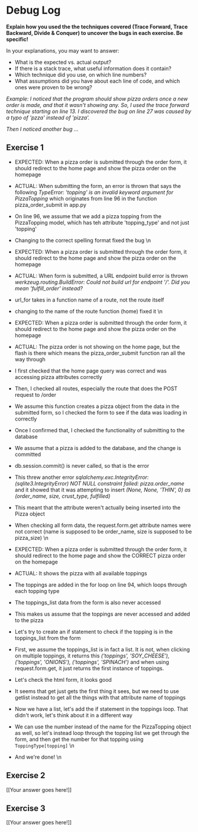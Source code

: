# Debug Log

**Explain how you used the the techniques covered (Trace Forward, Trace Backward, Divide & Conquer) to uncover the bugs in each exercise. Be specific!**

In your explanations, you may want to answer:

- What is the expected vs. actual output?
- If there is a stack trace, what useful information does it contain?
- Which technique did you use, on which line numbers?
- What assumptions did you have about each line of code, and which ones were proven to be wrong?

_Example: I noticed that the program should show pizza orders once a new order is made, and that it wasn't showing any. So, I used the trace forward technique starting on line 13. I discovered the bug on line 27 was caused by a typo of 'pzza' instead of 'pizza'._

_Then I noticed another bug ..._

## Exercise 1

- EXPECTED: When a pizza order is submitted through the order form, it should redirect to the home page and show the pizza order on the homepage
- ACTUAL: When submitting the form, an error is thrown that says the following <i>TypeError: 'topping' is an invalid keyword argument for PizzaTopping</i> which originates from line 96 in the function pizza_order_submit in app.py
- On line 96, we assume that we add a pizza topping from the PizzaTopping model, which has teh attribute 'topping_type' and not just 'topping'
- Changing to the correct spelling format fixed the bug \n

- EXPECTED: When a pizza order is submitted through the order form, it should redirect to the home page and show the pizza order on the homepage
- ACTUAL: When form is submitted, a URL endpoint build error is thrown <i> werkzeug.routing.BuildError: Could not build url for endpoint '/'. Did you mean 'fulfill_order' instead? </i>
- url_for takes in a function name of a route, not the route itself
- changing to the name of the route function (home) fixed it \n

- EXPECTED: When a pizza order is submitted through the order form, it should redirect to the home page and show the pizza order on the homepage
- ACTUAL: The pizza order is not showing on the home page, but the flash is there which means the pizza_order_submit function ran all the way through
- I first checked that the home page query was correct and was accessing pizza attributes correctly
- Then, I checked all routes, especially the route that does the POST request to /order
- We assume this function creates a pizza object from the data in the submitted form, so I checked the form to see if the data was loading in correctly
- Once I confirmed that, I checked the functionality of submitting to the database
- We assume that a pizza is added to the database, and the change is committed
- db.session.commit() is never called, so that is the error
- This threw another error <i>sqlalchemy.exc.IntegrityError: (sqlite3.IntegrityError) NOT NULL constraint failed: pizza.order_name</i> and it showed that it was attempting to insert <i>(None, None, 'THIN', 0) as (order_name, size, crust_type, fulfilled)</i>
- This meant that the attribute weren't actually being inserted into the Pizza object
- When checking all form data, the request.form.get attribute names were not correct (name is supposed to be order_name, size is supposed to be pizza_size) \n

- EXPECTED: When a pizza order is submitted through the order form, it should redirect to the home page and show the CORRECT pizza order on the homepage
- ACTUAL: It shows the pizza with all available toppings
- The toppings are added in the for loop on line 94, which loops through each topping type
- The toppings_list data from the form is also never accessed
- This makes us assume that the toppings are never accessed and added to the pizza
- Let's try to create an if statement to check if the topping is in the toppings_list from the form
- First, we assume the toppings_list is in fact a list. It is not, when clicking on multiple toppings, it returns this <i>('toppings', 'SOY_CHEESE'), ('toppings', 'ONIONS'), ('toppings', 'SPINACH')</i> and when using request.form.get, it just returns the first instance of toppings.
- Let's check the html form, it looks good
- It seems that get just gets the first thing it sees, but we need to use getlist instead to get all the things with that attribute name of toppings
- Now we have a list, let's add the if statement in the toppings loop. That didn't work, let's think about it in a different way
- We can use the number instead of the name for the PizzaTopping object as well, so let's instead loop through the topping list we get through the form, and then get the number for that topping using <code>ToppingType[topping]</code> \n

- And we're done! \n

## Exercise 2

[[Your answer goes here!]]

## Exercise 3

[[Your answer goes here!]]
